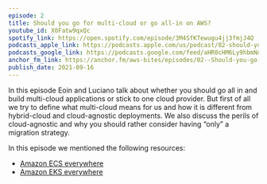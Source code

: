 ```yaml
---
episode: 2
title: Should you go for multi-cloud or go all-in on AWS?
youtube_id: X0Fatw9qxQc
spotify_link: https://open.spotify.com/episode/3M4SfKTewugu4jj3fmjJ4Q
podcasts_apple_link: https://podcasts.apple.com/us/podcast/02-should-you-go-for-multi-cloud-or-go-all-in-on-aws/id1585489017?i=1000535587673
podcasts_google_link: https://podcasts.google.com/feed/aHR0cHM6Ly9hbmNob3IuZm0vcy82YTMzMTJhMC9wb2RjYXN0L3Jzcw/episode/OTMyYzg2MGItNzNkNC00NDk0LWE2ZDgtZjJjOTQ4MDhjYjcx?sa=X&ved=0CAUQkfYCahcKEwjQ4fnhqPX3AhUAAAAAHQAAAAAQAQ
anchor_fm_link: https://anchor.fm/aws-bites/episodes/02--Should-you-go-for-multi-cloud-or-go-all-in-on-AWS-e17c5ff
publish_date: 2021-09-16
---
```


In this episode Eoin and Luciano talk about whether you should go all in and build multi-cloud applications or stick to one cloud provider. But first of all we try to define what multi-cloud means for us and how it is different from hybrid-cloud and cloud-agnostic deployments. We also discuss the perils of cloud-agnostic and why you should rather consider having “only” a migration strategy.

In this episode we mentioned the following resources:

  - [Amazon ECS everywhere](https://aws.amazon.com/blogs/containers/introducing-amazon-ecs-anywhere/)
  - [Amazon EKS everywhere](https://aws.amazon.com/eks/eks-anywhere/)
